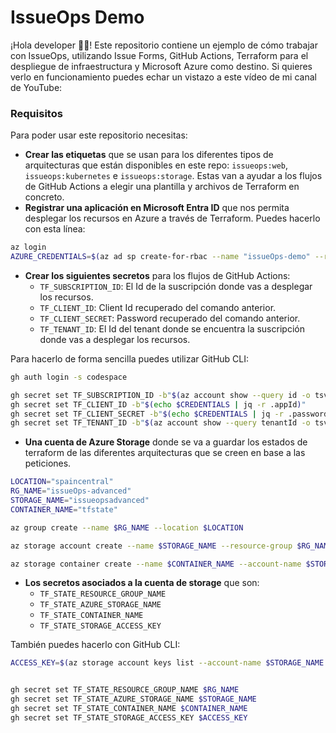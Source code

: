 # IssueOps Demo

¡Hola developer 👋🏻! Este repositorio contiene un ejemplo de cómo trabajar con IssueOps, utilizando Issue Forms, GitHub Actions, Terraform para el despliegue de infraestructura y Microsoft Azure como destino. Si quieres verlo en funcionamiento puedes echar un vistazo a este vídeo de mi canal de YouTube:

### Requisitos

Para poder usar este repositorio necesitas:

- **Crear las etiquetas** que se usan para los diferentes tipos de arquitecturas que están disponibles en este repo: `issueops:web`, `issueops:kubernetes` e `issueops:storage`. Estas van a ayudar a los flujos de GitHub Actions a elegir una plantilla y archivos de Terraform en concreto.
- **Registrar una aplicación en Microsoft Entra ID** que nos permita desplegar los recursos en Azure a través de Terraform. Puedes hacerlo con esta línea: 
```bash
az login
AZURE_CREDENTIALS=$(az ad sp create-for-rbac --name "issueOps-demo" --role contributor --scopes /subscriptions/$(az account show --query id -o tsv))
```
- **Crear los siguientes secretos** para los flujos de GitHub Actions:
    - `TF_SUBSCRIPTION_ID`: El Id de la suscripción donde vas a desplegar los recursos.
    - `TF_CLIENT_ID`: Client Id recuperado del comando anterior.
    - `TF_CLIENT_SECRET`: Password recuperado del comando anterior.
    - `TF_TENANT_ID`: El Id del tenant donde se encuentra la suscripción donde vas a desplegar los recursos.

Para hacerlo de forma sencilla puedes utilizar GitHub CLI:

```bash
gh auth login -s codespace

gh secret set TF_SUBSCRIPTION_ID -b"$(az account show --query id -o tsv)"
gh secret set TF_CLIENT_ID -b"$(echo $CREDENTIALS | jq -r .appId)"
gh secret set TF_CLIENT_SECRET -b"$(echo $CREDENTIALS | jq -r .password)"
gh secret set TF_TENANT_ID -b"$(az account show --query tenantId -o tsv)"
```

- **Una cuenta de Azure Storage** donde se va a guardar los estados de terraform de las diferentes arquitecturas que se creen en base a las peticiones.

```bash
LOCATION="spaincentral"
RG_NAME="issueOps-advanced"
STORAGE_NAME="issueopsadvanced"
CONTAINER_NAME="tfstate"

az group create --name $RG_NAME --location $LOCATION

az storage account create --name $STORAGE_NAME --resource-group $RG_NAME --location $LOCATION --sku Standard_LRS

az storage container create --name $CONTAINER_NAME --account-name $STORAGE_NAME
```

- **Los secretos asociados a la cuenta de storage** que son:
    - `TF_STATE_RESOURCE_GROUP_NAME`
    - `TF_STATE_AZURE_STORAGE_NAME`
    - `TF_STATE_CONTAINER_NAME`
    - `TF_STATE_STORAGE_ACCESS_KEY`

También puedes hacerlo con GitHub CLI:

```bash
ACCESS_KEY=$(az storage account keys list --account-name $STORAGE_NAME --resource-group $RG_NAME --query "[0].value" -o tsv)


gh secret set TF_STATE_RESOURCE_GROUP_NAME $RG_NAME
gh secret set TF_STATE_AZURE_STORAGE_NAME $STORAGE_NAME
gh secret set TF_STATE_CONTAINER_NAME $CONTAINER_NAME
gh secret set TF_STATE_STORAGE_ACCESS_KEY $ACCESS_KEY
``` 
